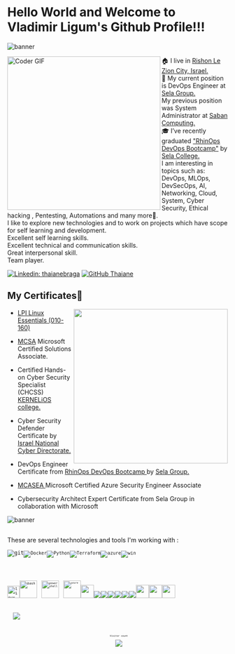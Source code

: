 # Hello World and Welcome to Vladimir Ligum's Github Profile!!!


![banner](https://user-images.githubusercontent.com/65775948/178121332-5598ad12-b184-4468-812a-4e50239fb46e.png)

<img align="left" src="https://i.imgur.com/mVIr207.gif" alt="Coder GIF" height="350">
<!-- <img align='right' src="https://media.giphy.com/media/M9gbBd9nbDrOTu1Mqx/giphy.gif?raw=true" width="230"> -->
🏠 I live in <a href="https://en.wikipedia.org/wiki/Rishon_LeZion">Rishon Le Zion City, Israel.</a> <br/>
💼 My current position is DevOps Engineer at <a href="http://www.selagroup.com/">Sela Group.</a> <br/> 
My previous position was System Administrator at <a href="https://www.sabancom.co.il/">Saban Computing.</a> <br/>
🎓 I’ve recently graduated <a href="https://rhinops.io/"> "RhinOps DevOps Bootcamp"</a> by <a href="https://www.sela.co.il/">Sela College.</a> <br/>
I am interesting in topics such as: DevOps, MLOps, DevSecOps, AI, Networking, Cloud, System, Cyber Security, Ethical hacking , Pentesting, Automations and many more🚀. <br/>
I like to explore new technologies and to work on projects which have scope for self learning and development. <br/>
Excellent self learning skills.<br/>
Excellent technical and communication skills.<br/>
Great interpersonal skill.<br/>
Team player.<br/>
 
[![Linkedin: thaianebraga](https://img.shields.io/badge/-ligum-blue?style=flat-square&logo=Linkedin&logoColor=white&link=https://www.linkedin.com/in/vladimir-ligum-73269580/)](https://www.linkedin.com/in/vladimir-ligum-73269580/)
[![GitHub Thaiane](https://img.shields.io/github/followers/ligum?label=follow&style=social)](https://github.com/ligum)

 
<h2>My Certificates🚀</h2>
<img align='right' src="https://github.com/abhisheknaiidu/abhisheknaiidu/blob/master/code.gif?raw=true" width="352"/>


- <a href="https://www.lpi.org/our-certifications/linux-essentials-overview"> LPI Linux Essentials (010-160)</a> <!--<img title="linux" alt="linux" src="https://raw.githubusercontent.com/Thomas-George-T/Thomas-George-T/master/assets/linux-tux.svg" width="28" />. <br/> -->
- <a href="https://docs.microsoft.com/en-us/certifications/mcsa-windows-server-2016-certification/">MCSA</a> Microsoft Certified Solutions Associate.

- Certified Hands-on Cyber Security Specialist (CHCSS) <a href="https://www.kernelios.com/">KERNELiOS college. </a> <br/> <a href="https://www.thoughtworks.com"></a>

- Cyber Security Defender Certificate by <a href="https://www.gov.il/en/departments/israel_national_cyber_directorate/govil-landing-page">Israel National Cyber Directorate. </a>

- DevOps Engineer Certificate from <a href="https://rhinops.io/">RhinOps DevOps Bootcamp </a> by <a href="https://www.sela.co.il/">Sela Group. </a> 

- <a href="https://docs.microsoft.com/en-us/certifications/azure-security-engineer/">MCASEA </a> Microsoft Certified Azure Security Engineer Associate

- Cybersecurity Architect Expert Certificate from Sela Group in collaboration with Microsoft 


![banner](https://user-images.githubusercontent.com/65775948/182004326-28fd3663-cf0a-4473-8840-a1adfa219707.png)
<h2 align="center">
  
 
</h2>
 
These are several technologies and tools I'm working with :
</p>
<code><img alt="git" src="https://img.shields.io/badge/-Git-F05032?style=flat-square&logo=git&logoColor=white" /><code><img alt="Docker" src="https://img.shields.io/badge/-Docker-46a2f1?style=flat-square&logo=docker&logoColor=white" /><img alt="Python" src="https://img.shields.io/badge/Python-3776AB?style=flat-square&logo=python&logoColor=white" /><img alt="Terraform" src="https://badgen.net/badge/icon/terraform?icon=terraform&label" /><img alt="azure" src="https://user-images.githubusercontent.com/47865329/139946401-c430e531-d1e6-47e5-ae1d-0b8b49886f8f.png" /><img alt="win" src="https://img.shields.io/badge/Windows-0078D6?style=for-the-badge&logo=windows&logoColor=white" />
</p>                                                                                                                                             
</p>
<code><img title="linux" alt="linux" src="https://raw.githubusercontent.com/Thomas-George-T/Thomas-George-T/master/assets/linux-tux.svg" width="28" /><code><img src="https://www.vectorlogo.zone/logos/gnu_bash/gnu_bash-icon.svg" alt="bash" width="40" height="40"/><code><img style="margin: 10px" src="https://profilinator.rishav.dev/skills-assets/powershell.png" alt="powershell" width="40" height="40" /><code><img src="https://www.vectorlogo.zone/logos/microsoft_azure/microsoft_azure-icon.svg" alt="azure" width="40" height="40" /><code><img height="30" src="https://raw.githubusercontent.com/dereknguyen269/dereknguyen269/master/images/postgresql.png"></code><a href="https://git-scm.com/" title="Git"><img src="https://raw.githubusercontent.com/hussainweb/hussainweb/main/icons/git.png" /></a><a href="https://www.python.org/" title="Python"><img src="https://raw.githubusercontent.com/hussainweb/hussainweb/main/icons/python.png" /></a><a href="https://www.docker.com/" title="Docker"><img src="https://raw.githubusercontent.com/hussainweb/hussainweb/main/icons/docker.png" /></a><a href="https://www.terraform.io/" title="Terraform"><img src="https://raw.githubusercontent.com/hussainweb/hussainweb/main/icons/terraform.png" /></a><a href="https://www.ansible.com/" title="Ansible"><img src="https://raw.githubusercontent.com/hussainweb/hussainweb/main/icons/ansible.png" /></a><a href="https://code.visualstudio.com/" title="Visual Studio Code"><img src="https://raw.githubusercontent.com/hussainweb/hussainweb/main/icons/vscode.png" /></a><code><img height="30" src="https://raw.githubusercontent.com/dereknguyen269/dereknguyen269/master/images/html.png"></code><code><img height="30" src="https://raw.githubusercontent.com/dereknguyen269/dereknguyen269/master/images/css3.png"></code><code><img height="30" src="https://raw.githubusercontent.com/dereknguyen269/dereknguyen269/master/images/js.png"></code>
</p>                                                                                                                
<p>
   &nbsp;<img align="center" src="https://github-readme-stats.vercel.app/api?username=ligum&&show_icons=true&title_color=ffffff&icon_color=00ff00&text_color=ffffff&bg_color=151515" /></p>
<p>                                                                                                                                                                                                                      
<p align="center"> 
  Visitor count<br>
  <img src="https://profile-counter.glitch.me/ligum/count.svg" />
<p>        

<!--
**ligum/ligum** is a ✨ _special_ ✨ repository because its `README.md` (this file) appears on your GitHub profile.

Here are some ideas to get you started:

- 🔭 I’m currently working on ...
- 🌱 I’m currently learning ...
- 👯 I’m looking to collaborate on ...
- 🤔 I’m looking for help with ...
- 💬 Ask me about ...
- 📫 How to reach me: ...
- 😄 Pronouns: ...
- ⚡ Fun fact: ...
-->
